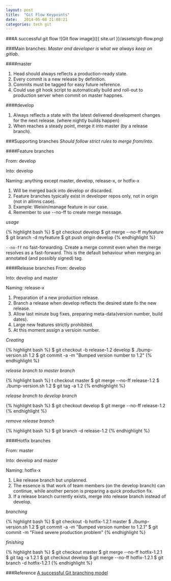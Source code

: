 ```yaml
---
layout: post
title:  "Git Flow Keypoints"
date:   2014-05-08 21:08:21
categories: tech git
---
```


###A successful git flow
![Git flow image]({{ site.url }}/assets/git-flow.png)

###Main branches:
_Master and developer is what we always keep on gitlab._

####master

1. Head should always reflects a production-ready state.
2. Every commit is a new release by definition.
3. Commits must be tagged for easy future reference.
4. Could use git hook script to automatically build and roll-out to production server when commit on master happnes.  

####develop
1. Always reflects a state with the latest delivered development changes for the next release. (where nightly builds happen)
2. When reaches a steady point, merge it into master (by a release branch).

###Supporting branches
_Should follow strict rules to merge from/into._

####Feature branches

From: develop

Into: develop

Naming: anything except master, develop, release-x, or hotfix-x

1. Will be merged back into develop or discarded.
2. Feature branches typically exist in developer repos only, not in origin (not in allinns case).
3. Example: Weixin/manage feature in our case.
4. Remember to use --no-ff to create merge message.

_usage_

{% highlight bash %}
$ git checkout develop
$ git merge --no-ff myfeature
$ git branch -d myfeature
$ git push origin develop
{% endhighlight %}

`--no-ff`
no fast-forwarding. Create a merge commit even when the merge resolves as a fast-forward. This is the default behaviour when merging an annotated (and possibly signed) tag.

####Release branches
From: develop

Into: develop and master

Naming: release-x

1. Preparation of a new production release.
2. Branch a release when develop reflects the desired state fo the new release.
3. Allow last minute bug fixes, preparing meta-data(version number, build dates).
4. Large new features strictly prohibited.
5. At this moment assign a versioin number.

_Creating_

{% highlight bash %}
$ git checkout -b release-1.2 develop
$ ./bump-version.sh 1.2
$ git commit -a -m "Bumped version number to 1.2"
{% endhighlight %}

_release branch to master branch_

{% highlight bash %}
t checkout master
$ git merge --no-ff release-1.2
$ ./bump-version.sh 1.2
$ git tag -a 1.2
{% endhighlight %}

_release branch to develop branch_

{% highlight bash %}
$ git checkout develop
$ git merge --no-ff release-1.2
{% endhighlight %}

_remove release branch_

{% highlight bash %}
$ git branch -d release-1.2
{% endhighlight %}

####Hotfix branches

From: master

Into: develop and master

Naming: hotfix-x

1. Like release branch but unplanned.
2. The essence is that work of team members (on the develop branch) can continue, while another person is preparing a quick production fix.
3. If a release branch currently exists, merge into release branch instead of develop.

_branching_

{% highlight bash %}
$ git checkout -b hotfix-1.2.1 master
$ ./bump-version.sh 1.2
$ git commit -a -m "Bumped version number to 1.2.1"
$ git commit -m "Fixed severe production problem"
{% endhighlight %}

_finishing_

{% highlight bash %}
$ git checkout master
$ git merge --no-ff hotfix-1.2.1
$ git tag -a 1.2.1
$ git checkout develop
$ git merge --no-ff hotfix-1.2.1
$ git branch -d hotfix-1.2.1
{% endhighlight %}

###Reference
[A successful Git branching model](http://nvie.com/posts/a-successful-git-branching-model/)
